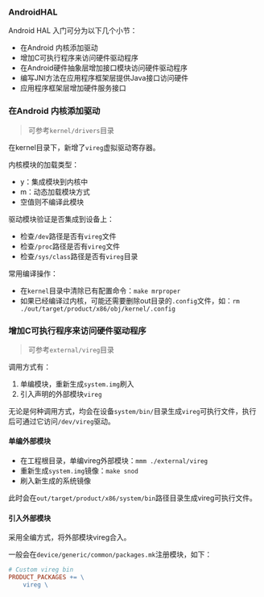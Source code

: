 ### AndroidHAL

Android HAL 入门可分为以下几个小节：
- 在Android 内核添加驱动
- 增加C可执行程序来访问硬件驱动程序
- 在Android硬件抽象层增加接口模块访问硬件驱动程序
- 编写JNI方法在应用程序框架层提供Java接口访问硬件
- 应用程序框架层增加硬件服务接口


### 在Android 内核添加驱动

> 可参考`kernel/drivers`目录

在kernel目录下，新增了`vireg`虚拟驱动寄存器。

内核模块的加载类型：
- y：集成模块到内核中
- m：动态加载模块方式
- 空值则不编译此模块

驱动模块验证是否集成到设备上：
- 检查`/dev`路径是否有`vireg`文件
- 检查`/proc`路径是否有`vireg`文件
- 检查`/sys/class`路径是否有`vireg`目录


常用编译操作：
- 在`kernel`目录中清除已有配置命令：`make mrproper`
- 如果已经编译过内核，可能还需要删除out目录的`.config`文件，如：`rm ./out/target/product/x86/obj/kernel/.config`


### 增加C可执行程序来访问硬件驱动程序

> 可参考`external/vireg`目录

调用方式有：
1. 单编模块，重新生成`system.img`刷入
2. 引入声明的外部模块`vireg`

无论是何种调用方式，均会在设备`system/bin/`目录生成`vireg`可执行文件，执行后可通过它访问`/dev/vireg`驱动。

#### 单编外部模块

- 在工程根目录，单编vireg外部模块：`mmm ./external/vireg`
- 重新生成`system.img`镜像：`make snod`
- 刷入新生成的系统镜像

此时会在`out/target/product/x86/system/bin`路径目录生成vireg可执行文件。



#### 引入外部模块

采用全编方式，将外部模块vireg合入。

一般会在`device/generic/common/packages.mk`注册模块，如下：
```makefile
# Custom vireg bin
PRODUCT_PACKAGES += \
    vireg \
```
